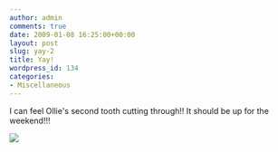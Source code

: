 ```yaml
---
author: admin
comments: true
date: 2009-01-08 16:25:00+00:00
layout: post
slug: yay-2
title: Yay!
wordpress_id: 134
categories:
- Miscellaneous
---
```


I can feel Ollie's second tooth cutting through!! It should be up for the weekend!!!

![](https://blogger.googleusercontent.com/tracker/251139911615938991-8215179040692054053?l=www.outmumbered.com)
